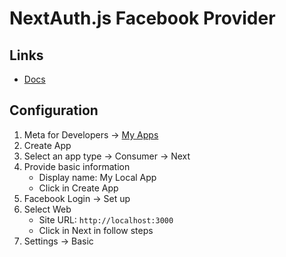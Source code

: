 # NextAuth.js Facebook Provider

## Links

- [Docs](https://github.com/nextauthjs/next-auth/blob/main/docs/docs/providers/facebook.md)

## Configuration

1. Meta for Developers -> [My Apps](https://developers.facebook.com/apps/)
2. Create App
3. Select an app type -> Consumer -> Next
4. Provide basic information
   - Display name: My Local App
   - Click in Create App
5. Facebook Login -> Set up
6. Select Web
   - Site URL: `http://localhost:3000`
   - Click in Next in follow steps
7. Settings -> Basic
